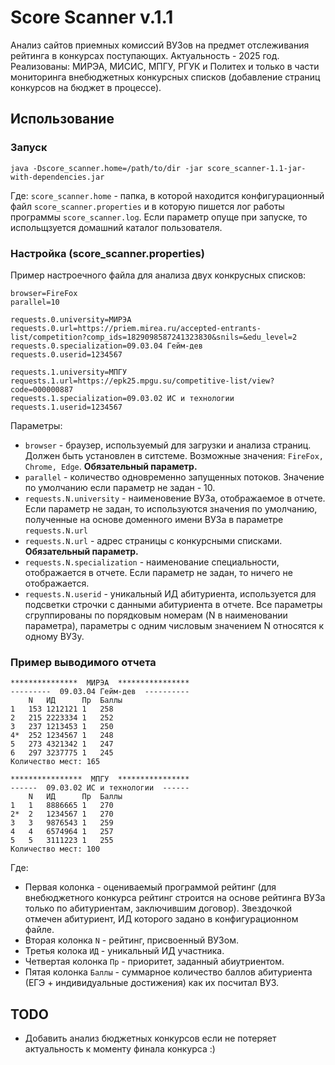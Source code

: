 # Score Scanner v.1.1
Анализ сайтов приемных комиссий ВУЗов на предмет отслеживания рейтинга в конкурсах поступающих. Актуальность - 2025 год. Реализованы: МИРЭА, МИСИС, МПГУ, РГУК и Политех и только в чаcти мониторинга внебюджетных конкурсных списков (добавление страниц конкурсов на бюджет в процессе).
## Использование
### Запуск
`java -Dscore_scanner.home=/path/to/dir -jar score_scanner-1.1-jar-with-dependencies.jar`

Где: `score_scanner.home` - папка, в которой находится конфигурационный файл `score_scanner.properties` и в которую пишется лог работы программы `score_scanner.log`. Если параметр опуще при запуске, то испольщзуется домашний каталог пользователя.
### Настройка (score_scanner.properties)
Пример настроечного файла для анализа двух конкрусных списков:
```
browser=FireFox
parallel=10

requests.0.university=МИРЭА
requests.0.url=https://priem.mirea.ru/accepted-entrants-list/competition?comp_ids=1829098587241323830&snils=&edu_level=2
requests.0.specialization=09.03.04 Гейм-дев
requests.0.userid=1234567

requests.1.university=МПГУ
requests.1.url=https://epk25.mpgu.su/competitive-list/view?code=000000887
requests.1.specialization=09.03.02 ИC и технологии
requests.1.userid=1234567
```
Параметры:
* `browser` - браузер, используемый для загрузки и анализа страниц. Должен быть установлен в ситстеме. Возможные значения: `FireFox, Chrome, Edge`. **Обязательный параметр.**
* `parallel` - количество одновременно запущенных потоков. Значение по умолчанию если параметр не задан - 10.
* `requests.N.university` - наименовение ВУЗа, отображаемое в отчете. Если параметр не задан, то используются значения по умолчанию, полученные на основе доменного имени ВУЗа в параметре `requests.N.url`
* `requests.N.url` - адрес страницы с конкурсными списками. **Обязательный параметр.**
* `requests.N.specialization` - наименование специальности, отображается в отчете. Если параметр не задан, то ничего не отображается.
* `requests.N.userid` - уникальный ИД абитуриента, используется для подсветки строчки с данными абитуриента в отчете.
Все параметры сгруппированы по порядковым номерам (N в наименовании параметра), параметры с одним числовым значением N относятся к одному ВУЗу.
### Пример выводимого отчета
```
***************  МИРЭА  ****************
---------  09.03.04 Гейм-дев  ----------
	N	ИД	    Пр	Баллы
1	153	1212121	1	258
2	215	2223334	1	252
3	237	1213453	1	250
4*	252	1234567	1	248
5	273	4321342	1	247
6	297	3237775	1	245
Количество мест: 165

****************  МПГУ  ****************
------  09.03.02 ИC и технологии  ------
	N	ИД	    Пр	Баллы
1	1	8886665	1	270
2*	2	1234567	1	270
3	3	9876543	1	259
4	4	6574964	1	257
5	5	3111223	1	255
Количество мест: 100
```
Где:
* Первая колонка - оцениваемый программой рейтинг (для внебюджетного конкурса рейтинг строится на основе рейтинга ВУЗа только по абитуриентам, заключившим договор). Звездочкой отмечен абитуриент, ИД которого задано в конфигурационном файле.
* Вторая колонка `N` - рейтинг, присвоенный ВУЗом.
* Третья колока `ИД` - уникальный ИД участника.
* Четвертая колонка `Пр` - приоритет, заданный абиутриентом.
* Пятая колонка `Баллы` - суммарное количество баллов абитуриента (ЕГЭ + индивидуальные достижения) как их посчитал ВУЗ.

## TODO
* Добавить анализ бюджетных конкурсов если не потеряет актуальность к моменту финала конкурса :)
